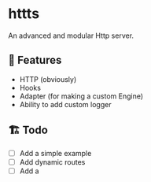 # httts

An advanced and modular Http server.

## 📝 Features
- HTTP (obviously)
- Hooks
- Adapter (for making a custom Engine)
- Ability to add custom logger

## 🏗️ Todo
- [ ] Add a simple example
- [ ] Add dynamic routes
- [ ] Add a 
